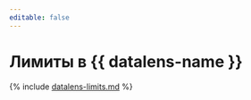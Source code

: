 ```yaml
---
editable: false
---
```



# Лимиты в {{ datalens-name }}



{% include [datalens-limits.md](../../_includes/datalens/datalens-limits.md) %}
